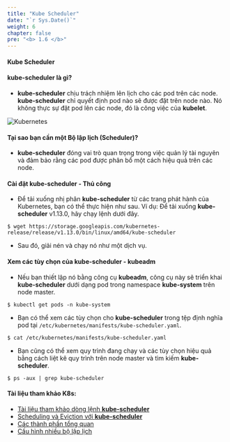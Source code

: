 ```yaml
---
title: "Kube Scheduler"
date: "`r Sys.Date()`"
weight: 6
chapter: false
pre: "<b> 1.6 </b>"
---
```


#### Kube Scheduler

#### **kube-scheduler** là gì?

- **kube-scheduler** chịu trách nhiệm lên lịch cho các pod trên các node. **kube-scheduler** chỉ quyết định pod nào sẽ được đặt trên node nào. Nó không thực sự đặt pod lên các node, đó là công việc của **kubelet**.

![Kubernetes](/EKS-Workshop-1/images/part1/6/0006.ppm?featherlight=false&width=60pc)

#### Tại sao bạn cần một Bộ lập lịch (Scheduler)?

- **kube-scheduler** đóng vai trò quan trọng trong việc quản lý tài nguyên và đảm bảo rằng các pod được phân bổ một cách hiệu quả trên các node.

#### Cài đặt **kube-scheduler** - Thủ công

- Để tải xuống nhị phân **kube-scheduler** từ các trang phát hành của Kubernetes, bạn có thể thực hiện như sau. Ví dụ: Để tải xuống **kube-scheduler** v1.13.0, hãy chạy lệnh dưới đây.

```
$ wget https://storage.googleapis.com/kubernetes-release/release/v1.13.0/bin/linux/amd64/kube-scheduler
```

- Sau đó, giải nén và chạy nó như một dịch vụ.

#### Xem các tùy chọn của **kube-scheduler** - kubeadm

- Nếu bạn thiết lập nó bằng công cụ **kubeadm**, công cụ này sẽ triển khai **kube-scheduler** dưới dạng pod trong namespace **kube-system** trên node master.

```
$ kubectl get pods -n kube-system
```

- Bạn có thể xem các tùy chọn cho **kube-scheduler** trong tệp định nghĩa pod tại `/etc/kubernetes/manifests/kube-scheduler.yaml`.

```
$ cat /etc/kubernetes/manifests/kube-scheduler.yaml
```

- Bạn cũng có thể xem quy trình đang chạy và các tùy chọn hiệu quả bằng cách liệt kê quy trình trên node master và tìm kiếm **kube-scheduler**.

```
$ ps -aux | grep kube-scheduler
```

#### Tài liệu tham khảo K8s:

- [Tài liệu tham khảo dòng lệnh **kube-scheduler**](https://kubernetes.io/docs/reference/command-line-tools-reference/kube-scheduler/)
- [Scheduling và Eviction với **kube-scheduler**](https://kubernetes.io/docs/concepts/scheduling-eviction/kube-scheduler/)
- [Các thành phần tổng quan](https://kubernetes.io/docs/concepts/overview/components/)
- [Cấu hình nhiều bộ lập lịch](https://kubernetes.io/docs/tasks/extend-kubernetes/configure-multiple-schedulers/)
